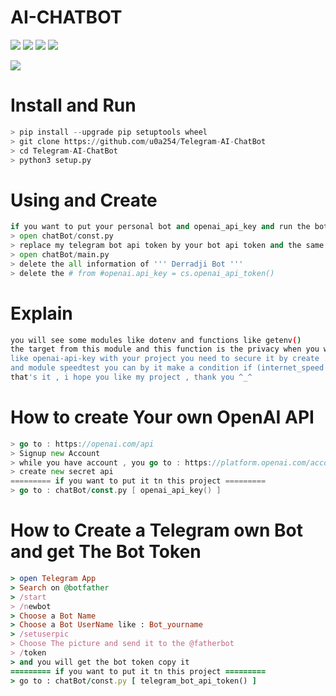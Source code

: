 # AI-CHATBOT
![](https://img.shields.io/badge/BOT-%20-red)
![](https://img.shields.io/badge/CHAT-BOT%20%2B1-brightgreen)
![](https://img.shields.io/badge/Telegram-BOT%20-blue)
![](https://img.shields.io/badge/AI-BOT%20-yellowgreen)

![](https://blog-assets.freshworks.com/freshdesk/wp-content/uploads/2018/08/Header_gif_assembly-1.gif)
#
# Install and Run
```python
> pip install --upgrade pip setuptools wheel
> git clone https://github.com/u0a254/Telegram-AI-ChatBot
> cd Telegram-AI-ChatBot
> python3 setup.py
```
#
# Using and Create
```python
if you want to put your personal bot and openai_api_key and run the bot directly just follow this steps :
> open chatBot/const.py
> replace my telegram bot api token by your bot api token and the same thing with openai api token and SAVE it
> open chatBot/main.py 
> delete the all information of ''' Derradji Bot '''
> delete the # from #openai.api_key = cs.openai_api_token()
```
#
# Explain
```bash
you will see some modules like dotenv and functions like getenv()
the target from this module and this function is the privacy when you want to publish your key's
like openai-api-key with your project you need to secure it by create .env file and use the function getenv("api-key")
and module speedtest you can by it make a condition if (internet_speed < 2MB) => don't run the bot
that's it , i hope you like my project , thank you ^_^
```
#
# How to create Your own OpenAI API
```go
> go to : https://openai.com/api
> Signup new Account
> while you have account , you go to : https://platform.openai.com/account/api-keys
> create new secret api
========= if you want to put it tn this project =========
> go to : chatBot/const.py [ openai_api_key() ]
```
#
# How to Create a Telegram own Bot and get The Bot Token
```ruby
> open Telegram App
> Search on @botfather
> /start
> /newbot
> Choose a Bot Name
> Choose a Bot UserName like : Bot_yourname
> /setuserpic
> Choose The picture and send it to the @fatherbot
> /token
> and you will get the bot token copy it
========= if you want to put it tn this project =========
> go to : chatBot/const.py [ telegram_bot_api_token() ]
```
